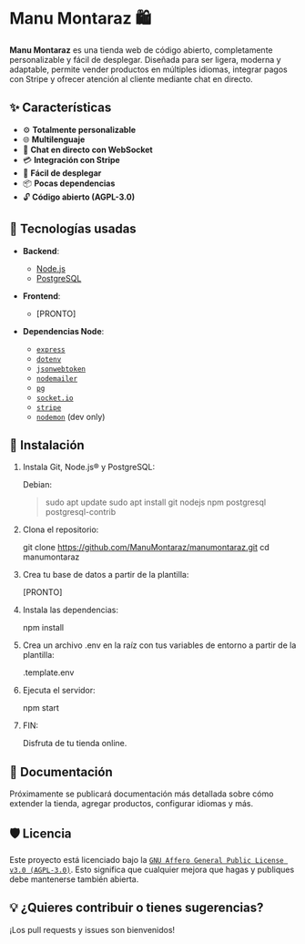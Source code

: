 # Manu Montaraz 🛍️

**Manu Montaraz** es una tienda web de código abierto, completamente personalizable y fácil de desplegar. Diseñada para ser ligera, moderna y adaptable, permite vender productos en múltiples idiomas, integrar pagos con Stripe y ofrecer atención al cliente mediante chat en directo.

## ✨ Características

- ⚙️ **Totalmente personalizable**
- 🌐 **Multilenguaje**
- 💬 **Chat en directo con WebSocket**
- 💳 **Integración con Stripe**
- 🚀 **Fácil de desplegar**
- 📦 **Pocas dependencias**
- 🔓 **Código abierto (AGPL-3.0)**

## 🧰 Tecnologías usadas

- **Backend**: 
  - [Node.js](https://nodejs.org/)
  - [PostgreSQL](https://www.postgresql.org/)
  
- **Frontend**: 
  - [PRONTO]

- **Dependencias Node**:
  - [`express`](https://www.npmjs.com/package/express)
  - [`dotenv`](https://www.npmjs.com/package/dotenv)
  - [`jsonwebtoken`](https://www.npmjs.com/package/jsonwebtoken)
  - [`nodemailer`](https://www.npmjs.com/package/nodemailer)
  - [`pg`](https://www.npmjs.com/package/pg)
  - [`socket.io`](https://www.npmjs.com/package/socket.io)
  - [`stripe`](https://www.npmjs.com/package/stripe)
  - [`nodemon`](https://www.npmjs.com/package/nodemon) (dev only)

## 🚀 Instalación

1. Instala Git, Node.js® y PostgreSQL:

    Debian:
    > sudo apt update
    > sudo apt install git nodejs npm postgresql postgresql-contrib

2. Clona el repositorio:

    git clone https://github.com/ManuMontaraz/manumontaraz.git
    cd manumontaraz

3. Crea tu base de datos a partir de la plantilla:

    [PRONTO]

4. Instala las dependencias:

    npm install

5. Crea un archivo .env en la raíz con tus variables de entorno a partir de la plantilla:

    .template.env

6. Ejecuta el servidor:

    npm start

7. FIN:

    Disfruta de tu tienda online.

## 📖 Documentación

Próximamente se publicará documentación más detallada sobre cómo extender la tienda, agregar productos, configurar idiomas y más.

## 🛡️ Licencia

Este proyecto está licenciado bajo la [`GNU Affero General Public License v3.0 (AGPL-3.0)`](https://www.gnu.org/licenses/agpl-3.0.html). Esto significa que cualquier mejora que hagas y publiques debe mantenerse también abierta.

## 💡 ¿Quieres contribuir o tienes sugerencias?

¡Los pull requests y issues son bienvenidos!